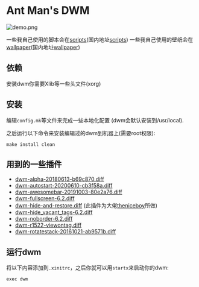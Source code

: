 Ant Man's DWM
============================

![demo.png](https://raw.githubusercontent.com/antman666/dwm/master/demo.png)

一些我自己使用的脚本会在[scripts](https://github.com/antman666/scripts)(国内地址[scripts](https://github.com/antman666/scripts))
一些我自己使用的壁纸会在[wallpaper](https://github.com/antman666/wallpaper)(国内地址[wallpaper](https://github.com/antman666/wallpaper))

依赖
------------
安装dwm你需要Xlib等一些头文件(xorg)


安装
------------
编辑`config.mk`等文件来完成一些本地化配置 (dwm会默认安装到/usr/local).

之后运行以下命令来安装编辑过的dwm到机器上(需要root权限):

	make install clean

用到的一些插件
---------------
- [dwm-alpha-20180613-b69c870.diff](https://dwm.suckless.org/patches/alpha/)
- [dwm-autostart-20200610-cb3f58a.diff](https://dwm.suckless.org/patches/autostart/)
- [dwm-awesomebar-20191003-80e2a76.diff](http://dwm.suckless.org/patches/awesomebar/)
- [dwm-fullscreen-6.2.diff](https://dwm.suckless.org/patches/fullscreen/)
- [dwm-hide-and-restore.diff](https://github.com/antman666/dwm/tree/master/patches/) (此插件为大佬[theniceboy](https://github.com/theniceboy/)所做)
- [dwm-hide_vacant_tags-6.2.diff](https://dwm.suckless.org/patches/hide_vacant_tags/)
- [dwm-noborder-6.2.diff](https://dwm.suckless.org/patches/noborder/)
- [dwm-r1522-viewontag.diff](https://dwm.suckless.org/patches/viewontag/)
- [dwm-rotatestack-20161021-ab9571b.diff](https://dwm.suckless.org/patches/rotatestack/)

运行dwm
-----------
将以下内容添加到`.xinitrc`，之后你就可以用`startx`来启动你的dwm:

	exec dwm

